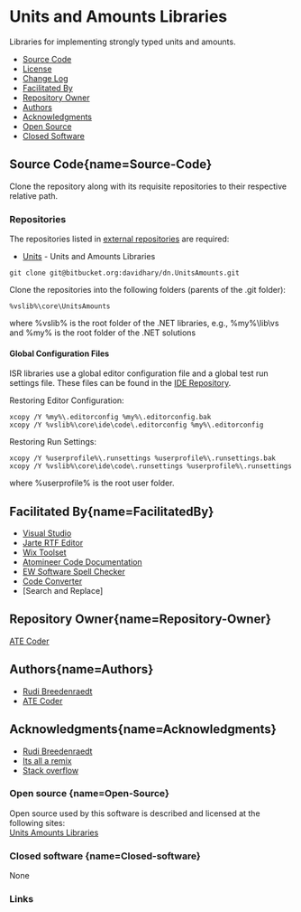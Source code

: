 # Units and Amounts  Libraries
Libraries for implementing strongly typed units and amounts.

* [Source Code](#Source-Code)
* [License](LICENSE.md)
* [Change Log](CHANGELOG.md)
* [Facilitated By](#FacilitatedBy)
* [Repository Owner](#Repository-Owner)
* [Authors](#Authors)
* [Acknowledgments](#Acknowledgments)
* [Open Source](#Open-Source)
* [Closed Software](#Closed-software)

## Source Code[](#){name=Source-Code}
Clone the repository along with its requisite repositories to their respective relative path.

### Repositories
The repositories listed in [external repositories](ExternalReposCommits.csv) are required:
* [Units](https://www.bitbucket.org/davidhary/dn.UnitsAmounts) - Units and Amounts Libraries

```
git clone git@bitbucket.org:davidhary/dn.UnitsAmounts.git
```

Clone the repositories into the following folders (parents of the .git folder):
```
%vslib%\core\UnitsAmounts
```
where %vslib% is the root folder of the .NET libraries, e.g., %my%\lib\vs 
and %my% is the root folder of the .NET solutions

#### Global Configuration Files
ISR libraries use a global editor configuration file and a global test run settings file. 
These files can be found in the [IDE Repository].

Restoring Editor Configuration:
```
xcopy /Y %my%\.editorconfig %my%\.editorconfig.bak
xcopy /Y %vslib%\core\ide\code\.editorconfig %my%\.editorconfig
```

Restoring Run Settings:
```
xcopy /Y %userprofile%\.runsettings %userprofile%\.runsettings.bak
xcopy /Y %vslib%\core\ide\code\.runsettings %userprofile%\.runsettings
```
where %userprofile% is the root user folder.

## Facilitated By[](#){name=FacilitatedBy}
* [Visual Studio]
* [Jarte RTF Editor]
* [Wix Toolset]
* [Atomineer Code Documentation]
* [EW Software Spell Checker]
* [Code Converter]
* [Search and Replace]

## Repository Owner[](#){name=Repository-Owner}

[ATE Coder]

## Authors[](#){name=Authors}

* [Rudi Breedenraedt]
* [ATE Coder]

## Acknowledgments[](#){name=Acknowledgments}

* [Rudi Breedenraedt]
* [Its all a remix]
* [Stack overflow]

### Open source  [](#){name=Open-Source}
Open source used by this software is described and licensed 
at the following sites:  
[Units Amounts Libraries]

### Closed software  [](#){name=Closed-software}
None

### Links
[Arebis Typed Units]: https://www.codeproject.com/Articles/611731/Working-with-Units-and-Amounts
[Units Amounts Libraries]: https://bitbucket.org/davidhary/dn.UnitsAmounts
[Rudi Breedenraedt]: https://www.codeproject.com/Articles/611731/Working-with-Units-and-Amounts

[IDE Repository]: https://www.bitbucket.org/davidhary/vs.ide
[external repositories]: ExternalReposCommits.csv

[ATE Coder]: https://www.IntegratedScientificResources.com
[Its all a remix]: https://www.everythingisaremix.info
[John Simmons]: https://www.codeproject.com/script/Membership/View.aspx?mid=7741
[Stack overflow]: https://www.stackoveflow.com

[Visual Studio]: https://www.visualstudio.com/
[Jarte RTF Editor]: https://www.jarte.com/ 
[WiX Toolset]: https://www.wixtoolset.org/
[Atomineer Code Documentation]: https://www.atomineerutils.com/
[EW Software Spell Checker]: https://github.com/EWSoftware/VSSpellChecker/wiki/
[Code Converter]: https://github.com/icsharpcode/CodeConverter
[Funduc Search and Replace]: http://www.funduc.com/search_replace.htm

